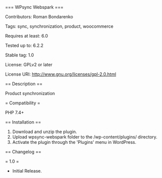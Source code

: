 === WPsync Webspark ===

Contributors: Roman Bondarenko

Tags: sync, synchronization, product, woocommerce

Requires at least: 6.0

Tested up to: 6.2.2

Stable tag: 1.0

License: GPLv2 or later

License URI: http://www.gnu.org/licenses/gpl-2.0.html

== Description ==

Product synchronization

= Compatibility =

PHP 7.4+

== Installation ==

1. Download and unzip the plugin.
2. Upload wpsync-webspark folder to the /wp-content/plugins/ directory.
3. Activate the plugin through the 'Plugins' menu in WordPress.

== Changelog ==

= 1.0 =
* Initial Release.
